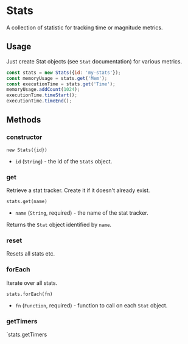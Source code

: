 # Stats

A collection of statistic for tracking time or magnitude metrics.

## Usage

Just create Stat objects (see `Stat` documentation) for various metrics.
```js
const stats = new Stats({id: 'my-stats'});
const memoryUsage = stats.get('Mem');
const executionTime = stats.get('Time');
memoryUsage.addCount(1024);
executionTime.timeStart();
executionTime.timeEnd();
```

## Methods

### constructor

`new Stats({id})`

* `id` (`String`) - the id of the `Stats` object.


### get

Retrieve a stat tracker. Create it if it doesn't already exist.

`stats.get(name)`

* `name` (`String`, required) - the name of the stat tracker.

Returns the `Stat` object identified by `name`.


### reset

Resets all stats etc.


### forEach

Iterate over all stats.

`stats.forEach(fn)`

* `fn` (`Function`, required) - function to call on each `Stat` object.

### getTimers

`stats.getTimers

